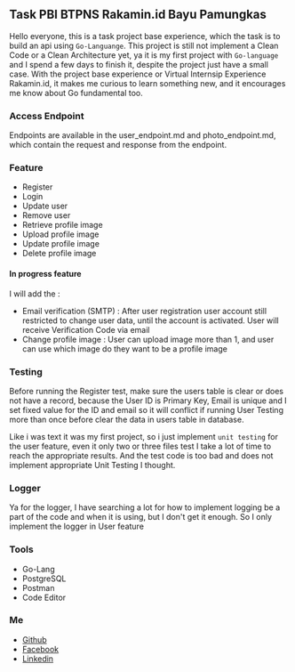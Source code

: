 ## Task PBI BTPNS Rakamin.id Bayu Pamungkas
Hello everyone, this is a task project base experience, which the task is to build an api using ``Go-Languange``. This project is still not implement a Clean Code or a Clean Architecture yet, ya it is my first project with ``Go-language`` and I spend a few days to finish it, despite the project just have a small case.
With the project base experience or Virtual Internsip Experience Rakamin.id, it makes me curious to learn something new, and it encourages me know about Go fundamental too.

### Access Endpoint
Endpoints are available in the user_endpoint.md and photo_endpoint.md, which contain the request and response from the endpoint.

### Feature 
- Register
- Login
- Update user
- Remove user
- Retrieve profile image
- Upload profile image
- Update profile image
- Delete profile image
 
#### In progress feature
I will add the : 
- Email verification (SMTP) : After user registration user account still restricted to change user data, until the account is activated. User will receive Verification Code via email
- Change profile image : User can upload image more than 1, and user can use which image do they want to be a profile image


### Testing
Before running the Register test, make sure the users table is clear or does not have a record, because the User ID is Primary Key, Email is unique and I set fixed value for the ID and email  so it will conflict if running User Testing more than once before clear the data in users table in database.

Like i was text it was my first project, so i just implement ``unit testing`` for the user feature, even it only two or three files test I take a lot of time to reach the appropriate results. And the test code is too bad and does not implement appropriate Unit Testing I thought.

### Logger
Ya for the logger, I have searching a lot for how to implement logging be a part of the code and when it is using, but I don't get it enough. So I only implement the logger in User feature 


### Tools
- Go-Lang 
- PostgreSQL
- Postman
- Code Editor

### Me
- [Github](https://www.github.com/bayek335)
- [Facebook](https://www.facebook.com/bayu.p.7146)
- [Linkedin](https://www.linkedin.com/in/bayu-pamungkas-b85399221)

